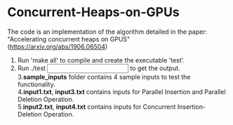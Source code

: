 # Concurrent-Heaps-on-GPUs
 The code is an implementation of the algorithm detailed in the paper: "Accelerating concurrent heaps on GPUS" (https://arxiv.org/abs/1906.06504)<br>

1. Run  'make all' to compile and create the executable 'test'. <br>
2. Run ./test <input file> to get the output. <br>
3.<b>sample_inputs</b> folder contains 4 sample inputs to test the functionality. <br>
4.<b>input1.txt</b>, <b>input3.txt</b> contains inputs for Parallel Insertion and Parallel Deletion Operation. <br>
5.<b>input2.txt</b>, <b>input4.txt</b> contains inputs for Concurrent Insertion-Deletion Operation. <br>
 
